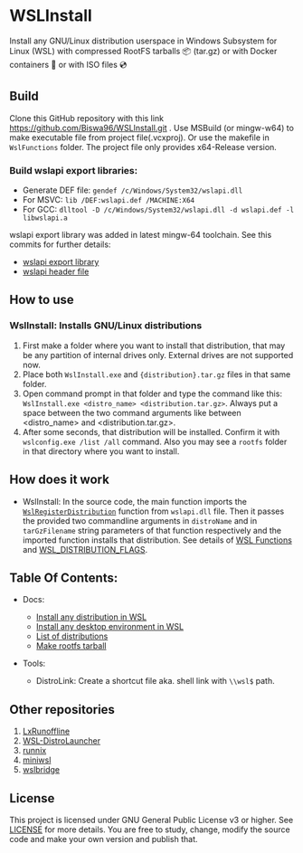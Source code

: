 # WSLInstall

Install any GNU/Linux distribution userspace in Windows Subsystem for Linux (WSL)
with compressed RootFS tarballs :package: (tar.gz) or
with Docker containers :whale: or with ISO files :cd: 

## Build

Clone this GitHub repository with this link https://github.com/Biswa96/WSLInstall.git .
Use MSBuild (or mingw-w64) to make executable file from project file(.vcxproj).
Or use the makefile in `WslFunctions` folder. The project file only provides x64-Release version. 

### Build wslapi export libraries:

* Generate DEF file: `gendef /c/Windows/System32/wslapi.dll` 
* For MSVC: `lib /DEF:wslapi.def /MACHINE:X64` 
* For GCC: `dlltool -D /c/Windows/System32/wslapi.dll -d wslapi.def -l libwslapi.a` 

wslapi export library was added in latest mingw-64 toolchain. See this commits
for further details:

* [wslapi export library](https://sourceforge.net/p/mingw-w64/mingw-w64/ci/bfd2db7ac52c48fb48a679f41b6e0ea6e815f047/)
* [wslapi header file](https://sourceforge.net/p/mingw-w64/mingw-w64/ci/a04227bc74288284755304089f243989ae50c7e5/)

## How to use

### WslInstall: Installs GNU/Linux distributions 

1. First make a folder where you want to install that distribution,
that may be any partition of internal drives only. External drives are not supported now. 
2. Place both `WslInstall.exe` and `{distribution}.tar.gz` files in that same folder. 
3. Open command prompt in that folder and type the command like this:
`WslInstall.exe <distro_name> <distribution.tar.gz>`. Always put a space
between the two command arguments like between <distro_name> and <distribution.tar.gz>. 
4. After some seconds, that distribution will be installed. Confirm it with
`wslconfig.exe /list /all` command. Also you may see a `rootfs` folder in that
directory where you want to install.

## How does it work

* WslInstall: In the source code, the main function imports the
[`WslRegisterDistribution`] function from `wslapi.dll` file. Then it passes
the provided two commandline arguments in `distroName` and in `tarGzFilename`
string parameters of that function respectively and the imported function
installs that distribution. See details of [WSL Functions] and [WSL_DISTRIBUTION_FLAGS]. 


## Table Of Contents:

* Docs:
  - [Install any distribution in WSL](docs/Install_Distributions.md)
  - [Install any desktop environment in WSL](docs/Install_Desktop_Environments.md)
  - [List of distributions](docs/Distro_Links.md)
  - [Make rootfs tarball](docs/Make_RootFS.md)

* Tools:
  - DistroLink: Create a shortcut file aka. shell link with `\\wsl$` path.


## Other repositories
1. [LxRunoffline](https://github.com/DDoSolitary/LxRunOffline.git)
2. [WSL-DistroLauncher](https://github.com/yuk7/WSL-DistroLauncher.git)
3. [runnix](https://github.com/npyl/runnix.git)
4. [miniwsl](https://github.com/0xbadfca11/miniwsl.git)
5. [wslbridge](https://github.com/rprichard/wslbridge.git)


## License

This project is licensed under GNU General Public License v3 or higher. See [LICENSE](LICENSE) for more details. You are free to study, change, modify the source code and make your own version and publish that. 

<!--Links-->

[`WslRegisterDistribution`]: https://docs.microsoft.com/en-us/windows/desktop/api/wslapi/nf-wslapi-wslregisterdistribution
[WSL Functions]: https://docs.microsoft.com/en-us/windows/desktop/api/wslapi/
[WSL_DISTRIBUTION_FLAGS]: https://docs.microsoft.com/en-us/windows/desktop/api/wslapi/ne-wslapi-wsl_distribution_flags
